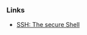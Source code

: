 ### Links
- [SSH: The secure Shell](https://docstore.mik.ua/orelly/networking_2ndEd/ssh/ch01_01.htm)
